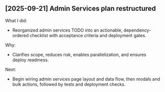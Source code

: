 ## [2025-09-21] Admin Services plan restructured
What I did:
- Reorganized admin services TODO into an actionable, dependency-ordered checklist with acceptance criteria and deployment gates.

Why:
- Clarifies scope, reduces risk, enables parallelization, and ensures deploy readiness.

Next:
- Begin wiring admin services page layout and data flow, then modals and bulk actions, followed by tests and deployment checks.

